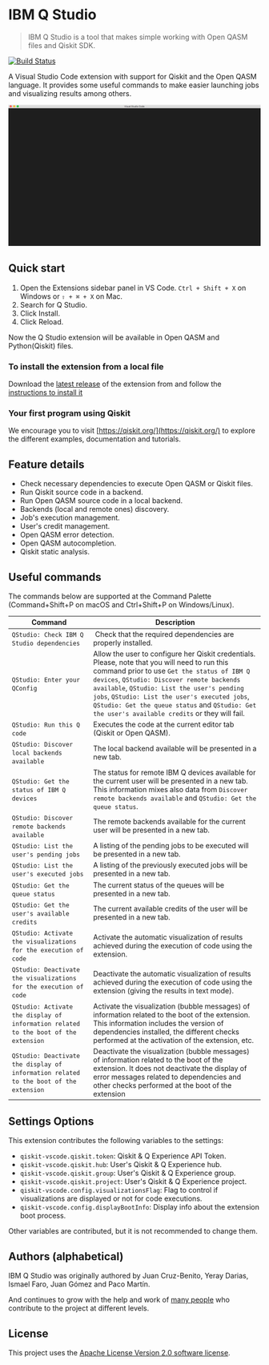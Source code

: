 # IBM Q Studio

> IBM Q Studio is a tool that makes simple working with Open QASM files and Qiskit SDK.

[![Build Status](https://travis.ibm.com/IBMQuantum/qiskit-studio.svg?token=xyzxnZp9ALxp71M92JLp&branch=master)](https://travis.ibm.com/IBMQuantum/qiskit-studio)

A Visual Studio Code extension with support for Qiskit and the Open QASM language. It provides some useful commands to make easier launching jobs and visualizing results among others.

![alt text](./docs/images/execute-sample.gif "Example of running Q Studio")

## Quick start

1. Open the Extensions sidebar panel in VS Code. `Ctrl + Shift + X` on Windows or `⇧ + ⌘ + X` on Mac.
2. Search for Q Studio.
3. Click Install.
4. Click Reload.

Now the Q Studio extension will be available in Open QASM and Python(Qiskit) files.

### To install the extension from a local file

Download the [latest release](https://github.ibm.com/IBMQuantum/qiskit-studio/releases) of the extension from and follow the [instructions to install it](https://code.visualstudio.com/docs/editor/extension-gallery#_install-from-a-vsix)

### Your first program using Qiskit
We encourage you to visit [https://qiskit.org/](https://qiskit.org/) to explore the different examples, documentation and tutorials.

## Feature details

* Check necessary dependencies to execute Open QASM or Qiskit files.
* Run Qiskit source code in a backend.
* Run Open QASM source code in a local backend.
* Backends (local and remote ones) discovery.
* Job's execution management.
* User's credit management.
* Open QASM error detection.
* Open QASM autocompletion.
* Qiskit static analysis.

## Useful commands

The commands below are supported at the Command Palette (Command+Shift+P on macOS and Ctrl+Shift+P on Windows/Linux).

Command | Description
--- | ---
```QStudio: Check IBM Q Studio dependencies``` | Check that the required dependencies are properly installed.
```QStudio: Enter your QConfig``` | Allow the user to configure her Qiskit credentials. Please, note that you will need to run this command prior to use `Get the status of IBM Q devices`, `QStudio: Discover remote backends available`, `QStudio: List the user's pending jobs`, `QStudio: List the user's executed jobs`, `QStudio: Get the queue status` and `QStudio: Get the user's available credits` or they will fail.
```QStudio: Run this Q code``` | Executes the code at the current editor tab (Qiskit or Open QASM).
```QStudio: Discover local backends available``` | The local backend available will be presented in a new tab.
```QStudio: Get the status of IBM Q devices``` | The status for remote IBM Q devices available for the current user will be presented in a new tab. This information mixes also data from `Discover remote backends available` and `QStudio: Get the queue status`.
```QStudio: Discover remote backends available``` | The remote backends available for the current user will be presented in a new tab.
```QStudio: List the user's pending jobs``` | A listing of the pending jobs to be executed will be presented in a new tab.
```QStudio: List the user's executed jobs``` | A listing of the previously executed jobs will be presented in a new tab.
```QStudio: Get the queue status``` | The current status of the queues will be presented in a new tab.
```QStudio: Get the user's available credits``` | The current available credits of the user will be presented in a new tab.
```QStudio: Activate the visualizations for the execution of code``` | Activate the automatic visualization of results achieved during the execution of code using the extension.
```QStudio: Deactivate the visualizations for the execution of code``` | Deactivate the automatic visualization of results achieved during the execution of code using the extension (giving the results in text mode).
```QStudio: Activate the display of information related to the boot of the extension``` | Activate the visualization (bubble messages) of information related to the boot of the extension. This information includes the version of dependencies installed, the different checks performed at the activation of the extension, etc.
```QStudio: Deactivate the display of information related to the boot of the extension``` | Deactivate the visualization (bubble messages) of information related to the boot of the extension. It does not deactivate the display of error messages related to dependencies and other checks performed at the boot of the extension

## Settings Options

This extension contributes the following variables to the settings:

  * `qiskit-vscode.qiskit.token`: Qiskit & Q Experience API Token.
  * `qiskit-vscode.qiskit.hub`: User's Qiskit & Q Experience hub.
  * `qiskit-vscode.qiskit.group`: User's Qiskit & Q Experience group.
  * `qiskit-vscode.qiskit.project`: User's Qiskit & Q Experience project.
  * `qiskit-vscode.config.visualizationsFlag`: Flag to control if visualizations are displayed or not for code executions.
  * `qiskit-vscode.config.displayBootInfo`: Display info about the extension boot process.

Other variables are contributed, but it is not recommended to change them.

## Authors (alphabetical)

IBM Q Studio was originally authored by Juan Cruz-Benito, Yeray Darias, Ismael Faro, Juan Gómez and Paco Martín.

And continues to grow with the help and work of [many people](https://github.ibm.com/IBMQuantum/qiskit-studio/graphs/contributors) who contribute to the project at different levels.

## License
This project uses the [Apache License Version 2.0 software license](https://www.apache.org/licenses/LICENSE-2.0).
